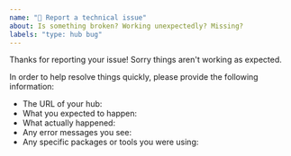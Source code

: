 ```yaml
---
name: "🐛 Report a technical issue"
about: Is something broken? Working unexpectedly? Missing?
labels: "type: hub bug"
---
```


Thanks for reporting your issue! Sorry things aren't working as expected.

In order to help resolve things quickly, please provide the following information:

- The URL of your hub:
- What you expected to happen:
- What actually happened:
- Any error messages you see:
- Any specific packages or tools you were using:
